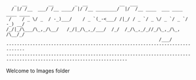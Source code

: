 
       _  __        __        _  __            __  ___                           
      / |/ /__  ___/ /__ ____/ |/ /__ ________/  |/  /__ ____  ___ ____ ____ ____
     /    / _ \/ _  / -_)___/    / _ `(_-<___/ /|_/ / _ `/ _ \/ _ `/ _ `/ -_) __/
    /_/|_/\___/\_,_/\__/   /_/|_/\_,_/___/  /_/  /_/\_,_/_//_/\_,_/\_, /\__/_/   
                                                              /___/          
    -----------------------------------------------------------------------------
    --------------------------------------------------------------------------------------------------------------------


Welcome to Images folder